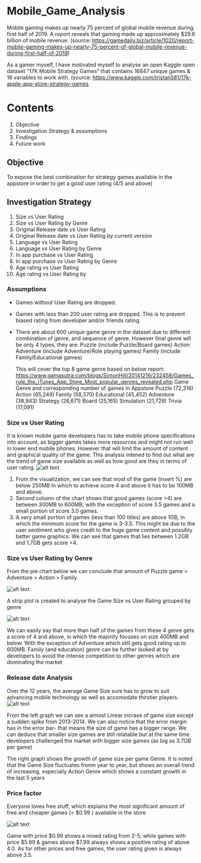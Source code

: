 # Mobile_Game_Analysis
Mobile gaming makes up nearly 75 percent of global mobile revenue during first half of 2019. A report reveals that gaming made up approximately $29.6 billion of mobile revenue. (source: https://gamedaily.biz/article/1020/report-mobile-gaming-makes-up-nearly-75-percent-of-global-mobile-revenue-during-first-half-of-2019)

As a gamer myself, I have motivated myself to analyse an open Kaggle open dataset "17K Mobile Strategy Games" that contains 16847 unique games & 16 variables to work with. (source: https://www.kaggle.com/tristan581/17k-apple-app-store-strategy-games

# Contents
1. Objective
2. Investigation Strategy & assumptions
3. Findings
4. Future work


## Objective
To expose the best combination for strategy games available in the appstore in order to get a good user rating (4/5 and above)

## Investigation Strategy
1. Size vs User Rating
2. Size vs User Rating by Genre
3. Original Release date vs User Rating
4. Original Release date vs User Rating by current version
5. Language vs User Rating
6. Language vs User Rating by Genre
7. In app purchase vs User Rating
8. In app purchase vs User Rating by Genre
9. Age rating vs User Rating
10. Age rating vs User Rating by 


### Assumptions
- Games without User Rating are dropped.
- Games with less than 200 user rating are dropped. This is to prevent biased rating from developer and/or friends rating.
- There are about 600 unique game genre in the dataset due to different combination of genre, and sequence of genre. 
  However final genre will be only 4 types, they are:
  Puzzle (include Puzzle/Board games)
  Action 
  Adventure (include Adventure/Role playing games)
  Family (include Family/Educational games)
  
  This will cover the top 8 game genre based on below report:
  https://www.gamasutra.com/blogs/SimonHill/20141216/232458/Games_rule_the_iTunes_App_Store_Most_popular_genres_revealed.php
Game Genre and corresponding number of games in Appstore 
Puzzle (72,316)
Action (65,249)
Family (58,370)
Educational (45,452)
Adventure (38,943)
Strategy (26,671)
Board (25,165)
Simulation (21,729)
Trivia (17,091)

### Size vs User Rating
It is known mobile game developers has to take mobile phone specifications into account, as bigger games takes more resources and might not run well in lower end mobile phones. However that will limit the amount of content and graphical quality of the game.
This analysis intened to find out what are the trend of game size available as well as how good are they in terms of user rating.
![alt text](https://github.com/hkhoi/Mobile_Game_Analysis/blob/master/Image/01%20Size%20vs%20UR.PNG)

1. From the visualization, we can see that most of the game (insert %) are below 250MB
In which to achieve score 4 and above it has to be 100MB and above. 
2. Second column of the chart shows that good games (score >4) are between 300MB to 600MB, with the exception of score 3.5 games and a small portion of score 3.0 games.
3. A very small portion of games (less than 100 titles) are above 1GB, in which the minimum score for the game is 3-3.5. This might be due to the user sentiment who gives credit to the huge game content and possibly better game graphics.
We can see that games that lies between 1.2GB and 1.7GB gets score >4.

### Size vs User Rating by Genre
From the pie chart below we can conclude that amount of Puzzle game > Adventure > Action > Family

![alt text](https://github.com/hkhoi/Mobile_Game_Analysis/blob/master/Image/04%20Genre%20Pie%20Chart.PNG)

A strip plot is created to analyse the Game Size vs User Rating grouped by genre

![alt text](https://github.com/hkhoi/Mobile_Game_Analysis/blob/master/Image/03%20Game%20Size%20vs%20Genre%20by%20Rating.PNG)

We can easily say that more than half of the games from these 4 genre gets a score of 4 and above, in which the majority focuses on size 400MB and below. With the exception of Adventure which still gets good rating up to 600MB. Family (and education) genre can be further looked at by developers to avoid the intense competition to other genres which are dominating the market

### Release date Analysis
Over the 12 years, the average Game Size sure has to grow to suit advancing mobile technology as well as accomodate thirstier players.
 ![alt text](https://github.com/hkhoi/Mobile_Game_Analysis/blob/master/Image/05%20Game%20Size%20changes%20over%2012%20years.PNG)

From the left graph we can see a almost Linear incrase of game size except a sudden spike from 2013-2014. We can also notice that the error margin has in the error bar- that means the size of game has a bigger range. We can deduce that smaller size games are still relatable but at the same time developers challenged the market with bigger size games (as big as 3.7GB per game)

The right graph shows the growth of game size per game Genre. It is noted that the Game Size fluctuates fronm year to year, but shows 
an overall trend of increasing, especially Action Genre which shows a constant growth in the last 5 years
 
 
 ### Price factor 
 Everyone loves free stuff, which explains the most significant amount of free and cheaper games (< $0.99 ) available in the store
 
 ![alt text](https://github.com/hkhoi/Mobile_Game_Analysis/blob/master/Image/06%20Game%20price%20vs%20user%20rating.PNG)
 
Game with price $0.99 shows a mixed rating from 2-5, while games with price $5.99 & games above $7.99 always shows a positive rating of above 4.0. As for other prices and free games, the user rating given is always above 3.5.

